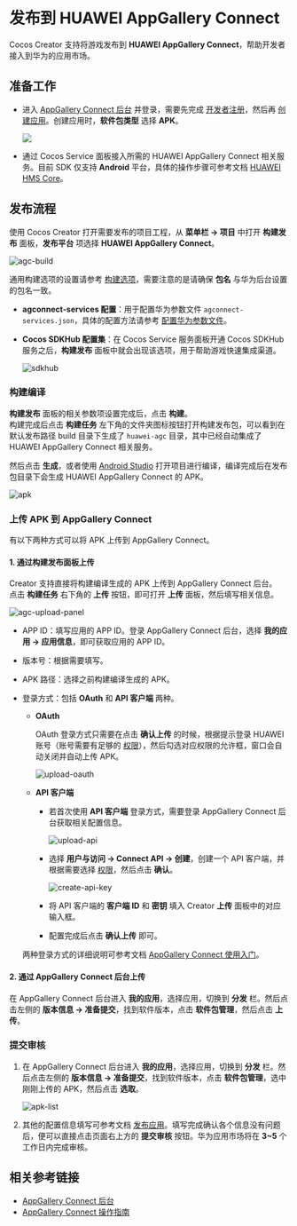 # 发布到 HUAWEI AppGallery Connect

Cocos Creator 支持将游戏发布到 **HUAWEI AppGallery Connect**，帮助开发者接入到华为的应用市场。

## 准备工作

- 进入 [AppGallery Connect 后台](https://developer.huawei.com/consumer/cn/service/josp/agc/index.html) 并登录，需要先完成 [开发者注册](https://developer.huawei.com/consumer/cn/doc/20300)，然后再 [创建应用](https://developer.huawei.com/consumer/cn/doc/distribution/app/agc-create_app)。创建应用时，**软件包类型** 选择 **APK**。

  ![](./publish-huawei-agc/app-info.png)

- 通过 Cocos Service 面板接入所需的 HUAWEI AppGallery Connect 相关服务。目前 SDK 仅支持 **Android** 平台，具体的操作步骤可参考文档 [HUAWEI HMS Core](https://service.cocos.com/document/zh/sdkhub-plugins/sdkhub-hms.html)。

## 发布流程

使用 Cocos Creator 打开需要发布的项目工程，从 **菜单栏 -> 项目** 中打开 **构建发布** 面板，**发布平台** 项选择 **HUAWEI AppGallery Connect**。

![agc-build](./publish-huawei-agc/agc-builder.png)

通用构建选项的设置请参考 [构建选项](build-options.md)，需要注意的是请确保 **包名** 与华为后台设置的包名一致。

- **agconnect-services 配置**：用于配置华为参数文件 `agconnect-services.json`，具体的配置方法请参考 [配置华为参数文件](https://service.cocos.com/document/zh/sdkhub-plugins/sdkhub-hms.html#%E9%85%8D%E7%BD%AE%E5%8D%8E%E4%B8%BA%E5%8F%82%E6%95%B0%E6%96%87%E4%BB%B6)。

- **Cocos SDKHub 配置集**：在 Cocos Service 服务面板开通 Cocos SDKHub 服务之后，**构建发布** 面板中就会出现该选项，用于帮助游戏快速集成渠道。

    ![sdkhub](./publish-huawei-agc/sdkhub.png)

### 构建编译

**构建发布** 面板的相关参数项设置完成后，点击 **构建**。<br>
构建完成后点击 **构建任务** 左下角的文件夹图标按钮打开构建发布包，可以看到在默认发布路径 build 目录下生成了 `huawei-agc` 目录，其中已经自动集成了 HUAWEI AppGallery Connect 相关服务。

然后点击 **生成**，或者使用 [Android Studio](native-options.md#%E7%94%9F%E6%88%90%E5%92%8C%E8%BF%90%E8%A1%8C) 打开项目进行编译，编译完成后在发布包目录下会生成 HUAWEI AppGallery Connect 的 APK。

![apk](./publish-huawei-agc/apk.png)

### 上传 APK 到 AppGallery Connect

有以下两种方式可以将 APK 上传到 AppGallery Connect。

#### 1. 通过构建发布面板上传

Creator 支持直接将构建编译生成的 APK 上传到 AppGallery Connect 后台。<br>
点击 **构建任务** 右下角的 **上传** 按钮，即可打开 **上传** 面板，然后填写相关信息。

![agc-upload-panel](./publish-huawei-agc/agc-upload-panel.png)

- APP ID：填写应用的 APP ID。登录 AppGallery Connect 后台，选择 **我的应用 -> 应用信息**，即可获取应用的 APP ID。

- 版本号：根据需要填写。

- APK 路径：选择之前构建编译生成的 APK。

- 登录方式：包括 **OAuth** 和 **API 客户端** 两种。

    - **OAuth**

        OAuth 登录方式只需要在点击 **确认上传** 的时候，根据提示登录 HUAWEI 账号（账号需要有足够的 [权限](https://developer.huawei.com/consumer/cn/doc/development/AppGallery-connect-Guides/agcapi-getstarted-0000001111845114#section797720532313)），然后勾选对应权限的允许框，窗口会自动关闭并自动上传 APK。

        ![upload-oauth](./publish-huawei-agc/upload-oauth.png)

    - **API 客户端**

        - 若首次使用 **API 客户端** 登录方式，需要登录 AppGallery Connect 后台获取相关配置信息。

          ![upload-api](./publish-huawei-agc/upload-api.png)

        - 选择 **用户与访问 -> Connect API -> 创建**，创建一个 API 客户端，并根据需要选择 [权限](https://developer.huawei.com/consumer/cn/doc/distribution/app/agc-help-rolepermission-0000001155345429)，然后点击 **确认**。

          ![create-api-key](./publish-huawei-agc/create-api-key.png)

        - 将 API 客户端的 **客户端 ID** 和 **密钥** 填入 Creator **上传** 面板中的对应输入框。

        - 配置完成后点击 **确认上传** 即可。

    两种登录方式的详细说明可参考文档 [AppGallery Connect 使用入门](https://developer.huawei.com/consumer/cn/doc/development/AppGallery-connect-Guides/agcapi-getstarted)。

#### 2. 通过 AppGallery Connect 后台上传

在 AppGallery Connect 后台进入 **我的应用**，选择应用，切换到 **分发** 栏。然后点击左侧的 **版本信息 -> 准备提交**，找到软件版本，点击 **软件包管理**，然后点击 **上传**。

### 提交审核

1. 在 AppGallery Connect 后台进入 **我的应用**，选择应用，切换到 **分发** 栏。然后点击左侧的 **版本信息 -> 准备提交**，找到软件版本，点击 **软件包管理**，选中刚刚上传的 APK，然后点击 **选取**。

    ![apk-list](./publish-huawei-agc/apk-list.png)

2. 其他的配置信息填写可参考文档 [发布应用](https://developer.huawei.com/consumer/cn/doc/distribution/app/agc-release_app)。填写完成确认各个信息没有问题后，便可以直接点击页面右上方的 **提交审核** 按钮。华为应用市场将在 **3~5** 个工作日内完成审核。

## 相关参考链接

- [AppGallery Connect 后台](https://developer.huawei.com/consumer/cn/service/josp/agc/index.html)
- [AppGallery Connect 操作指南](https://developer.huawei.com/consumer/cn/doc/distribution/app/agc-create_app)
